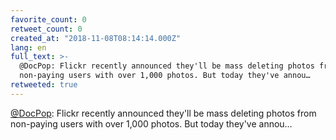 ```yaml
---
favorite_count: 0
retweet_count: 0
created_at: "2018-11-08T08:14:14.000Z"
lang: en
full_text: >-
  @DocPop: Flickr recently announced they'll be mass deleting photos from
  non-paying users with over 1,000 photos. But today they've annou…
retweeted: true
---
```


[@DocPop](https://twitter.com/DocPop): Flickr recently announced they'll be mass
deleting photos from non-paying users with over 1,000 photos. But today they've
annou…
